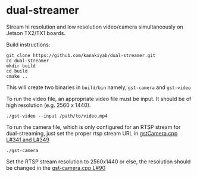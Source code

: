 # dual-streamer
Stream hi resolution and low resolution video/camera simultaneously on Jetson TX2/TX1 boards.

Build instructions:
```
git clone https://github.com/kanakiyab/dual-streamer.git
cd dual-streamer
mkdir build
cd build
cmake ..
```

This will create two binaries in ```build/bin``` namely, ```gst-camera``` and ```gst-video```

To run the video file, an appropriate video file must be input. It should be of high resolution (e.g. 2560 x 1440).

```./gst-video --input /path/to/video.mp4```

To run the camera file, which is only configured for an RTSP stream for dual-streaming, just set the proper rtsp stream URL in [gstCamera.cpp L#341 and L#349](https://github.com/kanakiyab/dual-streamer/blob/1e7c600b6693c714043b1c33305232142367de18/camera/gstCamera.cpp#L341)

```./gst-camera```

Set the RTSP stream resolution to 2560x1440 or else, the resolution should be changed in the [gst-camera.cpp L#90](https://github.com/kanakiyab/dual-streamer/blob/1e7c600b6693c714043b1c33305232142367de18/camera/gst-camera/gst-camera.cpp#L90)
